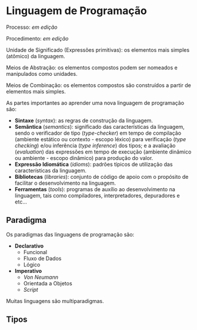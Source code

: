 # Linguagem de Programação

Processo: _em edição_

Procedimento: _em edição_

Unidade de Significado (Expressões primitivas): os elementos mais simples (atômico) da linguagem.

Meios de Abstração: os elementos compostos podem ser nomeados e manipulados como unidades.

Meios de Combinação: os elementos compostos são construídos a partir de elementos mais simples.

As partes importantes ao aprender uma nova linguagem de programação são:

* **Sintaxe** (_syntax_): as regras de construção da linguagem.
* **Semântica** (_semantics_): significado das características da linguagem, sendo o verificador de tipo (_type-checker_) em tempo de compilação (ambiente estático ou contexto - escopo léxico) para verificação (_type checking_) e/ou inferência (_type inference_) dos tipos; e a avaliação (_evaluation_) das expressões em tempo de execução (ambiente dinâmico ou ambiente - escopo dinâmico) para produção do valor.
* **Expressão Idiomática** (_idioms_): padrões típicos de utilização das características da linguagem.
* **Bibliotecas** (_libraries_): conjunto de código de apoio com o propósito de facilitar o desenvolvimento na linguagem.
* **Ferramentas** (_tools_): programas de auxílio ao desenvolvimento na linguagem, tais como compiladores, interpretadores, depuradores e etc...

## Paradigma

Os paradigmas das linguagens de programação são:

* **Declarativo**
    * Funcional
    * Fluxo de Dados
    * Lógico
* **Imperativo**
    * _Von Neumann_
    * Orientada a Objetos
    * _Script_

Muitas linguagens são multiparadigmas.

## Tipos
